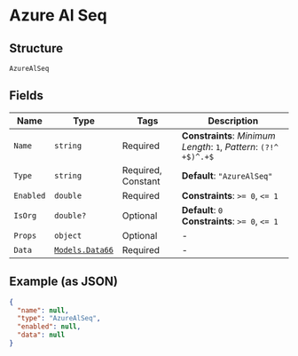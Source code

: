 
# Azure Al Seq

## Structure

`AzureAlSeq`

## Fields

| Name | Type | Tags | Description |
|  --- | --- | --- | --- |
| `Name` | `string` | Required | **Constraints**: *Minimum Length*: `1`, *Pattern*: `(?!^ +$)^.+$` |
| `Type` | `string` | Required, Constant | **Default**: `"AzureAlSeq"` |
| `Enabled` | `double` | Required | **Constraints**: `>= 0`, `<= 1` |
| `IsOrg` | `double?` | Optional | **Default**: `0`<br>**Constraints**: `>= 0`, `<= 1` |
| `Props` | `object` | Optional | - |
| `Data` | [`Models.Data66`](../../doc/models/data-66.md) | Required | - |

## Example (as JSON)

```json
{
  "name": null,
  "type": "AzureAlSeq",
  "enabled": null,
  "data": null
}
```

